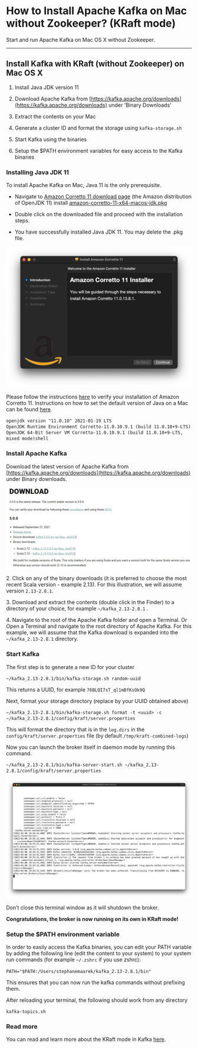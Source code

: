 How to Install Apache Kafka on Mac without Zookeeper? (KRaft mode)
==================================================================

Start and run Apache Kafka on Mac OS X without Zookeeper.

* * *

Install Kafka with KRaft (without Zookeeper) on Mac OS X
--------------------------------------------------------

[](#Install-Kafka-with-KRaft-(without-Zookeeper)-on-Mac-OS-X-0)

1.  Install Java JDK version 11
    
2.  Download Apache Kafka from [https://kafka.apache.org/downloads](https://kafka.apache.org/downloads) under 'Binary Downloads'
    
3.  Extract the contents on your Mac
    
4.  Generate a cluster ID and format the storage using `kafka-storage.sh`
    
5.  Start Kafka using the binaries
    
6.  Setup the $PATH environment variables for easy access to the Kafka binaries
    

### Installing Java JDK 11

[](#Installing-Java-JDK-11-0)

To install Apache Kafka on Mac, Java 11 is the only prerequisite.

*   Navigate to [Amazon Corretto 11 download page](https://docs.aws.amazon.com/corretto/latest/corretto-11-ug/downloads-list.html) (the Amazon distribution of OpenJDK 11) install [amazon-corretto-11-x64-macos-jdk.pkg](https://corretto.aws/downloads/latest/amazon-corretto-11-x64-macos-jdk.pkg)
    
*   Double click on the downloaded file and proceed with the installation steps.
    
*   You have successfully installed Java JDK 11. You may delete the .pkg file.
    

![Screenshot of Amazon Corretto installer that will give you the distribution of OpenJDK 11 needed to install Apache Kafka on Mac](../static/images/image__28_.webp "Amazon Corretto Installer - the Amazon distribution of OpenJDK 11")

Please follow the instructions [here](https://docs.aws.amazon.com/corretto/latest/corretto-11-ug/macos-install.html#macos-install-instruct) to verify your installation of Amazon Corretto 11. Instructions on how to set the default version of Java on a Mac can be found [here](https://stackoverflow.com/a/24657630).

[](javascript:void(0);)

```
openjdk version "11.0.10" 2021-01-19 LTS
OpenJDK Runtime Environment Corretto-11.0.10.9.1 (build 11.0.10+9-LTS)
OpenJDK 64-Bit Server VM Corretto-11.0.10.9.1 (build 11.0.10+9-LTS, mixed mode)shell
```

### Install Apache Kafka

[](#Install-Apache-Kafka-1)

Download the latest version of Apache Kafka from [https://kafka.apache.org/downloads](https://kafka.apache.org/downloads) under Binary downloads.

![The download page for Apache Kafka where you can download and install Kafka.](../static/images/image__29_.webp "Install Kafka - Apache Kafka Download")

2\. Click on any of the binary downloads (it is preferred to choose the most recent Scala version - example 2.13). For this illustration, we will assume version `2.13-2.8.1`.

3\. Download and extract the contents (double click in the Finder) to a directory of your choice, for example `~/kafka_2.13-2.8.1` .

4\. Navigate to the root of the Apache Kafka folder and open a Terminal. Or Open a Terminal and navigate to the root directory of Apache Kafka. For this example, we will assume that the Kafka download is expanded into the `~/kafka_2.13-2.8.1` directory.

### Start Kafka

[](#Start-Kafka-2)

The first step is to generate a new ID for your cluster

```
~/kafka_2.13-2.8.1/bin/kafka-storage.sh random-uuid
```

This returns a UUID, for example `76BLQI7sT_ql1mBfKsOk9Q`

Next, format your storage directory (replace <uuid> by your UUID obtained above)

```
~/kafka_2.13-2.8.1/bin/kafka-storage.sh format -t <uuid> -c ~/kafka_2.13-2.8.1/config/kraft/server.properties
```

This will format the directory that is in the `log.dirs` in the `config/kraft/server.properties` file (by default `/tmp/kraft-combined-logs`)

Now you can launch the broker itself in daemon mode by running this command.

```
~/kafka_2.13-2.8.1/bin/kafka-server-start.sh ~/kafka_2.13-2.8.1/config/kraft/server.properties
```

![Screenshot of Apache Kafka setup in KRaft mode on Mac via Terminal](../static/images/Screen_Shot_2022-01-06_at_19.webp "Starting Kafka KRaft via Terminal on Mac")

Don’t close this terminal window as it will shutdown the broker.

**Congratulations, the broker is now running on its own in KRaft mode!**

### Setup the $PATH environment variable

[](#Setup-the-$PATH-environment-variable-3)

In order to easily access the Kafka binaries, you can edit your PATH variable by adding the following line (edit the content to your system) to your system run commands (for example `~/.zshrc` if you use zshrc):

`PATH="$PATH:/Users/stephanemaarek/kafka_2.13-2.8.1/bin"`

This ensures that you can now run the kafka commands without prefixing them.

After reloading your terminal, the following should work from any directory

```
kafka-topics.sh
```

### Read more

[](#Read-more-4)

You can read and learn more about the KRaft mode in Kafka [here](https://github.com/apache/kafka/blob/trunk/config/kraft/README.md).
